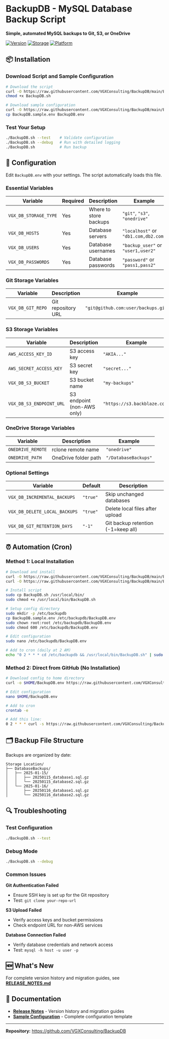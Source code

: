 # BackupDB - MySQL Database Backup Script

**Simple, automated MySQL backups to Git, S3, or OneDrive**

[![Version](https://img.shields.io/badge/version-6.7-blue.svg)](RELEASE_NOTES.md)
[![Storage](https://img.shields.io/badge/storage-Git%20%7C%20S3%20%7C%20OneDrive-green.svg)](#storage-backends)
[![Platform](https://img.shields.io/badge/platform-macOS%20%7C%20Linux-lightgrey.svg)](#supported-platforms)

## 📦 Installation

### Download Script and Sample Configuration
```bash
# Download the script
curl -O https://raw.githubusercontent.com/VGXConsulting/BackupDB/main/BackupDB.sh
chmod +x BackupDB.sh

# Download sample configuration
curl -O https://raw.githubusercontent.com/VGXConsulting/BackupDB/main/BackupDB.sample.env
cp BackupDB.sample.env BackupDB.env
```

### Test Your Setup
```bash
./BackupDB.sh --test    # Validate configuration
./BackupDB.sh --debug   # Run with detailed logging
./BackupDB.sh           # Run backup
```

## 🔧 Configuration

Edit `BackupDB.env` with your settings. The script automatically loads this file.

### Essential Variables

| Variable | Required | Description | Example |
|----------|----------|-------------|---------|
| `VGX_DB_STORAGE_TYPE` | Yes | Where to store backups | `"git"`, `"s3"`, `"onedrive"` |
| `VGX_DB_HOSTS` | Yes | Database servers | `"localhost"` or `"db1.com,db2.com"` |
| `VGX_DB_USERS` | Yes | Database usernames | `"backup_user"` or `"user1,user2"` |
| `VGX_DB_PASSWORDS` | Yes | Database passwords | `"password"` or `"pass1,pass2"` |

### Git Storage Variables
| Variable | Description | Example |
|----------|-------------|---------|
| `VGX_DB_GIT_REPO` | Git repository URL | `"git@github.com:user/backups.git"` |

### S3 Storage Variables  
| Variable | Description | Example |
|----------|-------------|---------|
| `AWS_ACCESS_KEY_ID` | S3 access key | `"AKIA..."` |
| `AWS_SECRET_ACCESS_KEY` | S3 secret key | `"secret..."` |
| `VGX_DB_S3_BUCKET` | S3 bucket name | `"my-backups"` |
| `VGX_DB_S3_ENDPOINT_URL` | S3 endpoint (non-AWS only) | `"https://s3.backblaze.com"` |

### OneDrive Storage Variables
| Variable | Description | Example |
|----------|-------------|---------|
| `ONEDRIVE_REMOTE` | rclone remote name | `"onedrive"` |
| `ONEDRIVE_PATH` | OneDrive folder path | `"/DatabaseBackups"` |

### Optional Settings
| Variable | Default | Description |
|----------|---------|-------------|
| `VGX_DB_INCREMENTAL_BACKUPS` | `"true"` | Skip unchanged databases |
| `VGX_DB_DELETE_LOCAL_BACKUPS` | `"true"` | Delete local files after upload |
| `VGX_DB_GIT_RETENTION_DAYS` | `"-1"` | Git backup retention (-1=keep all) |

## ⏰ Automation (Cron)

### Method 1: Local Installation
```bash
# Download and install
curl -O https://raw.githubusercontent.com/VGXConsulting/BackupDB/main/BackupDB.sh
curl -O https://raw.githubusercontent.com/VGXConsulting/BackupDB/main/BackupDB.sample.env

# Install script
sudo cp BackupDB.sh /usr/local/bin/
sudo chmod +x /usr/local/bin/BackupDB.sh

# Setup config directory
sudo mkdir -p /etc/backupdb
cp BackupDB.sample.env /etc/backupdb/BackupDB.env
sudo chown root:root /etc/backupdb/BackupDB.env
sudo chmod 600 /etc/backupdb/BackupDB.env

# Edit configuration
sudo nano /etc/backupdb/BackupDB.env

# Add to cron (daily at 2 AM)
echo "0 2 * * * cd /etc/backupdb && /usr/local/bin/BackupDB.sh" | sudo crontab -
```

### Method 2: Direct from GitHub (No Installation)
```bash
# Download config to home directory
curl -o $HOME/BackupDB.env https://raw.githubusercontent.com/VGXConsulting/BackupDB/main/BackupDB.sample.env

# Edit configuration
nano $HOME/BackupDB.env

# Add to cron
crontab -e

# Add this line:
0 2 * * * curl -s https://raw.githubusercontent.com/VGXConsulting/BackupDB/main/BackupDB.sh | /bin/bash
```

## 🗂️ Backup File Structure

Backups are organized by date:
```
Storage Location/
├── DatabaseBackups/
│   ├── 2025-01-15/
│   │   ├── 20250115_database1.sql.gz
│   │   └── 20250115_database2.sql.gz
│   └── 2025-01-16/
│       ├── 20250116_database1.sql.gz
│       └── 20250116_database2.sql.gz
```

## 🔍 Troubleshooting

### Test Configuration
```bash
./BackupDB.sh --test
```

### Debug Mode
```bash
./BackupDB.sh --debug
```

### Common Issues

**Git Authentication Failed**
- Ensure SSH key is set up for the Git repository
- Test: `git clone your-repo-url`

**S3 Upload Failed**  
- Verify access keys and bucket permissions
- Check endpoint URL for non-AWS services

**Database Connection Failed**
- Verify database credentials and network access
- Test: `mysql -h host -u user -p`

## 🆕 What's New

For complete version history and migration guides, see **[RELEASE_NOTES.md](RELEASE_NOTES.md)**

## 📖 Documentation

- **[Release Notes](RELEASE_NOTES.md)** - Version history and migration guides
- **[Sample Configuration](BackupDB.sample.env)** - Complete configuration template

---

**Repository:** https://github.com/VGXConsulting/BackupDB